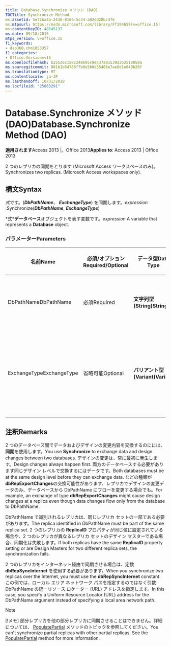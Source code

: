```yaml
---
title: Database.Synchronize メソッド (DAO)
TOCTitle: Synchronize Method
ms:assetid: 5e716a4a-2430-8106-5c34-a02dd28bc4f6
ms:mtpsurl: https://msdn.microsoft.com/library/Ff194659(v=office.15)
ms:contentKeyID: 48545137
ms.date: 09/18/2015
mtps_version: v=office.15
f1_keywords:
- dao360.chm1053357
f1_categories:
- Office.Version=v15
ms.openlocfilehash: b25536c158c248695c9e537a0153922b2518058a
ms.sourcegitcommit: 801b1b54786f7b0e5b0d35466e7ae8d1e840b26f
ms.translationtype: MT
ms.contentlocale: ja-JP
ms.lasthandoff: 10/31/2018
ms.locfileid: "25863291"
---
```

# <a name="databasesynchronize-method-dao"></a><span data-ttu-id="30ed8-102">Database.Synchronize メソッド (DAO)</span><span class="sxs-lookup"><span data-stu-id="30ed8-102">Database.Synchronize Method (DAO)</span></span>


<span data-ttu-id="30ed8-103">**適用されます**Access 2013 |。Office 2013</span><span class="sxs-lookup"><span data-stu-id="30ed8-103">**Applies to**: Access 2013 | Office 2013</span></span>

<span data-ttu-id="30ed8-p101">2 つのレプリカの同期をとります (Microsoft Access ワークスペースのみ)。</span><span class="sxs-lookup"><span data-stu-id="30ed8-p101">Synchronizes two replicas. (Microsoft Access workspaces only).</span></span>

## <a name="syntax"></a><span data-ttu-id="30ed8-106">構文</span><span class="sxs-lookup"><span data-stu-id="30ed8-106">Syntax</span></span>

<span data-ttu-id="30ed8-107">*式*です。(***DbPathName***、 ***ExchangeType***) を同期します。</span><span class="sxs-lookup"><span data-stu-id="30ed8-107">*expression* .Synchronize(***DbPathName***, ***ExchangeType***)</span></span>

<span data-ttu-id="30ed8-108">\*式\***データベース**オブジェクトを表す変数です。</span><span class="sxs-lookup"><span data-stu-id="30ed8-108">*expression* A variable that represents a **Database** object.</span></span>

### <a name="parameters"></a><span data-ttu-id="30ed8-109">パラメーター</span><span class="sxs-lookup"><span data-stu-id="30ed8-109">Parameters</span></span>

<table>
<colgroup>
<col style="width: 25%" />
<col style="width: 25%" />
<col style="width: 25%" />
<col style="width: 25%" />
</colgroup>
<thead>
<tr class="header">
<th><p><span data-ttu-id="30ed8-110">名前</span><span class="sxs-lookup"><span data-stu-id="30ed8-110">Name</span></span></p></th>
<th><p><span data-ttu-id="30ed8-111">必須/オプション</span><span class="sxs-lookup"><span data-stu-id="30ed8-111">Required/Optional</span></span></p></th>
<th><p><span data-ttu-id="30ed8-112">データ型</span><span class="sxs-lookup"><span data-stu-id="30ed8-112">Data Type</span></span></p></th>
<th><p><span data-ttu-id="30ed8-113">説明</span><span class="sxs-lookup"><span data-stu-id="30ed8-113">Description</span></span></p></th>
</tr>
</thead>
<tbody>
<tr class="odd">
<td><p><span data-ttu-id="30ed8-114">DbPathName</span><span class="sxs-lookup"><span data-stu-id="30ed8-114">DbPathName</span></span></p></td>
<td><p><span data-ttu-id="30ed8-115">必須</span><span class="sxs-lookup"><span data-stu-id="30ed8-115">Required</span></span></p></td>
<td><p><span data-ttu-id="30ed8-116"><strong>文字列型 (String)</strong></span><span class="sxs-lookup"><span data-stu-id="30ed8-116"><strong>String</strong></span></span></p></td>
<td><p><span data-ttu-id="30ed8-117">データベースを同期させる対象のレプリカへのパスです。</span><span class="sxs-lookup"><span data-stu-id="30ed8-117">The path to the target replica with which database will be synchronized.</span></span></p></td>
</tr>
<tr class="even">
<td><p><span data-ttu-id="30ed8-118">ExchangeType</span><span class="sxs-lookup"><span data-stu-id="30ed8-118">ExchangeType</span></span></p></td>
<td><p><span data-ttu-id="30ed8-119">省略可能</span><span class="sxs-lookup"><span data-stu-id="30ed8-119">Optional</span></span></p></td>
<td><p><span data-ttu-id="30ed8-120"><strong>バリアント型 (Variant)</strong></span><span class="sxs-lookup"><span data-stu-id="30ed8-120"><strong>Variant</strong></span></span></p></td>
<td><p><span data-ttu-id="30ed8-121">2 つのデータベース間で変更を同期させる方向を示す <strong><a href="synchronizetypeenum-enumeration-dao.md">SynchronizeTypeEnum</a></strong> クラスの定数です。</span><span class="sxs-lookup"><span data-stu-id="30ed8-121">A <strong><a href="synchronizetypeenum-enumeration-dao.md">SynchronizeTypeEnum</a></strong> constant indicating which direction to synchronize changes between the two databases.</span></span></p></td>
</tr>
</tbody>
</table>


## <a name="remarks"></a><span data-ttu-id="30ed8-122">注釈</span><span class="sxs-lookup"><span data-stu-id="30ed8-122">Remarks</span></span>

<span data-ttu-id="30ed8-123">2 つのデータベース間でデータおよびデザインの変更内容を交換するのにには、**同期**を使用します。</span><span class="sxs-lookup"><span data-stu-id="30ed8-123">You use **Synchronize** to exchange data and design changes between two databases.</span></span> <span data-ttu-id="30ed8-124">デザインの変更は、常に最初に発生します。</span><span class="sxs-lookup"><span data-stu-id="30ed8-124">Design changes always happen first.</span></span> <span data-ttu-id="30ed8-125">両方のデータベースする必要があります同じデザイン レベルで交換するにはデータです。</span><span class="sxs-lookup"><span data-stu-id="30ed8-125">Both databases must be at the same design level before they can exchange data.</span></span> <span data-ttu-id="30ed8-126">などの種類が**dbRepExportChanges**の交換可能性があります、レプリカでデザインの変更データのみ、データベースから DbPathName にフローを変更する場合でも。</span><span class="sxs-lookup"><span data-stu-id="30ed8-126">For example, an exchange of type **dbRepExportChanges** might cause design changes at a replica even though data changes flow only from the database to DbPathName.</span></span>

<span data-ttu-id="30ed8-127">DbPathName で識別されるレプリカは、同じレプリカ セットの一部である必要があります。</span><span class="sxs-lookup"><span data-stu-id="30ed8-127">The replica identified in DbPathName must be part of the same replica set.</span></span> <span data-ttu-id="30ed8-128">2 つのレプリカの **ReplicaID** プロパティが同じ値に設定されている場合や、2 つのレプリカが異なるレプリカ セットのデザイン マスターである場合、同期化は失敗します。</span><span class="sxs-lookup"><span data-stu-id="30ed8-128">If both replicas have the same **ReplicaID** property setting or are Design Masters for two different replica sets, the synchronization fails.</span></span>

<span data-ttu-id="30ed8-129">2 つのレプリカをインターネット経由で同期させる場合は、定数 **dbRepSyncInternet** を使用する必要があります。</span><span class="sxs-lookup"><span data-stu-id="30ed8-129">When you synchronize two replicas over the Internet, you must use the **dbRepSyncInternet** constant.</span></span> <span data-ttu-id="30ed8-130">この例では、ローカル エリア ネットワーク パスを指定するのではなく引数 DbPathName の統一リソース ロケーター (URL) アドレスを指定します。</span><span class="sxs-lookup"><span data-stu-id="30ed8-130">In this case, you specify a Uniform Resource Locator (URL) address for the DbPathName argument instead of specifying a local area network path.</span></span>


> [!NOTE]
> <span data-ttu-id="30ed8-p105">[!メモ] 部分レプリカを他の部分レプリカに同期させることはできません。詳細については、 [PopulatePartial](database-populatepartial-method-dao.md) メソッドのトピックを参照してください。</span><span class="sxs-lookup"><span data-stu-id="30ed8-p105">You can't synchronize partial replicas with other partial replicas. See the [PopulatePartial](database-populatepartial-method-dao.md) method for more information.</span></span>


